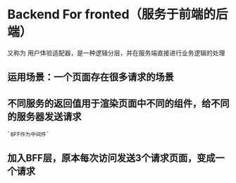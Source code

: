 # Backend For fronted（服务于前端的后端） #

又称为 用户体验适配器，是一种逻辑分层，并在服务端直接进行业务逻辑的处理
## 运用场景：一个页面存在很多请求的场景 ##
## 不同服务的返回值用于渲染页面中不同的组件，给不同的服务器发送请求 ##


    `BFF作为中间件`

## 加入BFF层，原本每次访问发送3个请求页面，变成一个请求 ##
